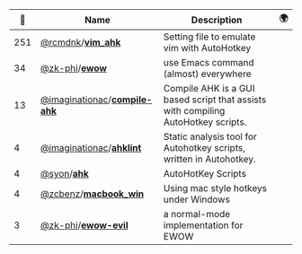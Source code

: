 |:star2: | Name | Description | 🌍|
|---|---|---|---|
|251|[@rcmdnk](https://github.com/rcmdnk)/[**vim_ahk**](https://github.com/rcmdnk/vim_ahk)|Setting file to emulate vim with AutoHotkey||
|34|[@zk-phi](https://github.com/zk-phi)/[**ewow**](https://github.com/zk-phi/ewow)|use Emacs command (almost) everywhere||
|13|[@imaginationac](https://github.com/imaginationac)/[**compile-ahk**](https://github.com/imaginationac/compile-ahk)|Compile AHK is a GUI based script that assists with compiling AutoHotkey scripts.||
|4|[@imaginationac](https://github.com/imaginationac)/[**ahklint**](https://github.com/imaginationac/ahklint)|Static analysis tool for Autohotkey scripts, written in Autohotkey.||
|4|[@syon](https://github.com/syon)/[**ahk**](https://github.com/syon/ahk)|AutoHotKey Scripts||
|4|[@zcbenz](https://github.com/zcbenz)/[**macbook_win**](https://github.com/zcbenz/macbook_win)|Using mac style hotkeys under Windows||
|3|[@zk-phi](https://github.com/zk-phi)/[**ewow-evil**](https://github.com/zk-phi/ewow-evil)|a normal-mode implementation for EWOW||

